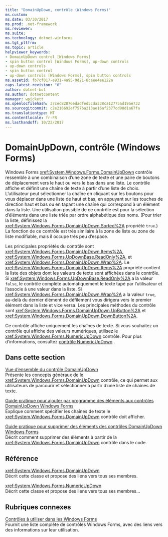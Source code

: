 ```yaml
---
title: "DomainUpDown, contrôle (Windows Forms)"
ms.custom: 
ms.date: 03/30/2017
ms.prod: .net-framework
ms.reviewer: 
ms.suite: 
ms.technology: dotnet-winforms
ms.tgt_pltfrm: 
ms.topic: article
helpviewer_keywords:
- DomainUpDown control [Windows Forms]
- spin button control [Windows Forms], up-down controls
- up-down controls
- spin button control
- up-down controls [Windows Forms], spin button controls
ms.assetid: fb7cf017-e931-4a95-9d21-8caee4ee122a
caps.latest.revision: "6"
author: dotnet-bot
ms.author: dotnetcontent
manager: wpickett
ms.openlocfilehash: 37cec82876edadfed5cda338ca12775ad19ae732
ms.sourcegitcommit: c2e216692ef7576a213ae16af2377cd98d1a67fa
ms.translationtype: MT
ms.contentlocale: fr-FR
ms.lasthandoff: 10/22/2017
---
```

# <a name="domainupdown-control-windows-forms"></a>DomainUpDown, contrôle (Windows Forms)
Windows Forms <xref:System.Windows.Forms.DomainUpDown> contrôle ressemble à une combinaison d’une zone de texte et une paire de boutons de déplacement vers le haut ou vers le bas dans une liste. Le contrôle affiche et définit une chaîne de texte à partir d’une liste de choix. L’utilisateur peut sélectionner la chaîne en cliquant sur les boutons pour vous déplacer dans une liste de haut et bas, en appuyant sur les touches de direction haut et bas ou en tapant une chaîne qui correspond à un élément dans la liste. Une utilisation possible de ce contrôle est pour la sélection d’éléments dans une liste triée par ordre alphabétique des noms. (Pour trier la liste, définissez la <xref:System.Windows.Forms.DomainUpDown.Sorted%2A> propriété `true`.) La fonction de ce contrôle est très similaire à la zone de liste ou zone de liste modifiable, mais il occupe très peu d’espace.  
  
 Les principales propriétés du contrôle sont <xref:System.Windows.Forms.DomainUpDown.Items%2A>, <xref:System.Windows.Forms.UpDownBase.ReadOnly%2A>, et <xref:System.Windows.Forms.DomainUpDown.Wrap%2A>. Le <xref:System.Windows.Forms.DomainUpDown.Items%2A> propriété contient la liste des objets dont les valeurs de texte sont affichées dans le contrôle. Si <xref:System.Windows.Forms.UpDownBase.ReadOnly%2A> a la valeur `false`, le contrôle complète automatiquement le texte tapé par l’utilisateur et l’associe à une valeur dans la liste. Si <xref:System.Windows.Forms.DomainUpDown.Wrap%2A> a la valeur `true`, au-delà du dernier élément de défilement vous dirigera vers le premier élément dans la liste et vice versa. Les principales méthodes du contrôle sont <xref:System.Windows.Forms.DomainUpDown.UpButton%2A> et <xref:System.Windows.Forms.DomainUpDown.DownButton%2A>.  
  
 Ce contrôle affiche uniquement les chaînes de texte. Si vous souhaitez un contrôle qui affiche des valeurs numériques, utilisez le <xref:System.Windows.Forms.NumericUpDown> contrôle. Pour plus d’informations, consultez [contrôle NumericUpDown](../../../../docs/framework/winforms/controls/numericupdown-control-windows-forms.md) .  
  
## <a name="in-this-section"></a>Dans cette section  
 [Vue d’ensemble du contrôle DomainUpDown](../../../../docs/framework/winforms/controls/domainupdown-control-overview-windows-forms.md)  
 Présente les concepts généraux de le <xref:System.Windows.Forms.DomainUpDown> contrôle, ce qui permet aux utilisateurs de parcourir et sélectionner à partir d’une liste de chaînes de texte.  
  
 [Guide pratique pour ajouter par programme des éléments aux contrôles DomainUpDown Windows Forms](../../../../docs/framework/winforms/controls/how-to-add-items-to-windows-forms-domainupdown-controls-programmatically.md)  
 Explique comment spécifier les chaînes de texte le <xref:System.Windows.Forms.DomainUpDown> contrôle doit afficher.  
  
 [Guide pratique pour supprimer des éléments des contrôles DomainUpDown Windows Forms](../../../../docs/framework/winforms/controls/how-to-remove-items-from-windows-forms-domainupdown-controls.md)  
 Décrit comment supprimer des éléments à partir de la <xref:System.Windows.Forms.DomainUpDown> contrôle dans le code.  
  
## <a name="reference"></a>Référence  
 <xref:System.Windows.Forms.DomainUpDown>  
 Décrit cette classe et propose des liens vers tous ses membres.  
  
 <xref:System.Windows.Forms.NumericUpDown>  
 Décrit cette classe et propose des liens vers tous ses membres...  
  
## <a name="related-sections"></a>Rubriques connexes  
 [Contrôles à utiliser dans les Windows Forms](../../../../docs/framework/winforms/controls/controls-to-use-on-windows-forms.md)  
 Fournit une liste complète de contrôles Windows Forms, avec des liens vers des informations sur leur utilisation.
